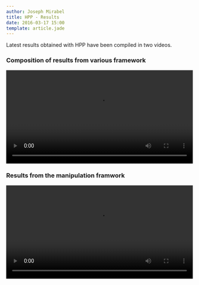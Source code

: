 ```yaml
---
author: Joseph Mirabel
title: HPP - Results
date: 2016-03-17 15:00
template: article.jade
---
```


Latest results obtained with HPP have been compiled in two videos.

<span class="more"></span>

### Composition of results from various framework

<video width="100%" controls>
<source src="http://homepages.laas.fr/jmirabel/article/iros16hpp/video.mp4" type="video/mp4"/>
</video>

### Results from the manipulation framwork
<video width="100%" controls>
<source src="http://homepages.laas.fr/jmirabel/article/iros16manip/video.mp4" type="video/mp4"/>
</video>

